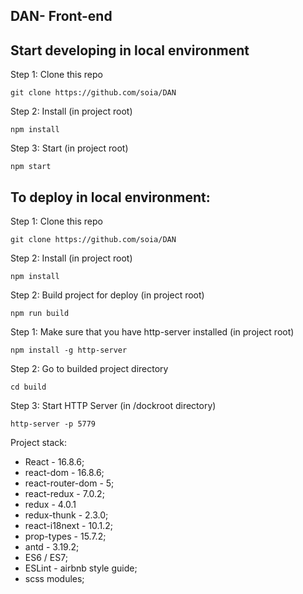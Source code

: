## DAN- Front-end


## Start developing in local environment
Step 1: Clone this repo
```
git clone https://github.com/soia/DAN
```

Step 2: Install (in project root)

```
npm install
```

Step 3: Start (in project root)

```
npm start
```

## To deploy in local environment:
Step 1: Clone this repo

```
git clone https://github.com/soia/DAN
```

Step 2: Install (in project root)

```
npm install
```

Step 2: Build project for deploy (in project root)

```
npm run build
```

Step 1: Make sure that you have http-server installed (in project root)

```
npm install -g http-server
```

Step 2: Go to builded project directory

```
cd build
```

Step 3: Start HTTP Server (in /dockroot directory)

```
http-server -p 5779
```


Project stack:

- React - 16.8.6;
- react-dom - 16.8.6;
- react-router-dom - 5;
- react-redux - 7.0.2;
- redux - 4.0.1
- redux-thunk - 2.3.0;
- react-i18next - 10.1.2;
- prop-types - 15.7.2;
- antd - 3.19.2;
- ES6 / ES7;
- ESLint - airbnb style guide;
- scss modules;
